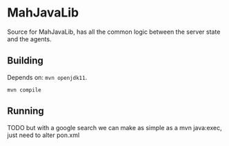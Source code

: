 # MahJavaLib

Source for MahJavaLib, has all the common logic between the server state and the agents.

## Building
Depends on: `mvn openjdk11`.

```
mvn compile
```

## Running
TODO but with a google search we can make as simple as a mvn java:exec, just need to alter pon.xml

